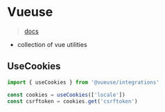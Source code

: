 # Vueuse
> [docs](https://vueuse.org/)
- collection of vue utilities

## UseCookies
```js
import { useCookies } from '@vueuse/integrations'

const cookies = useCookies(['locale'])
const csrftoken = cookies.get('csrftoken')
```